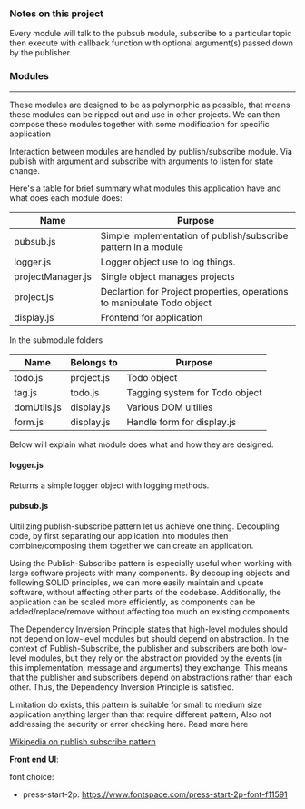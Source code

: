 ### Notes on this project

Every module will talk to the pubsub module, subscribe to a particular topic
then execute with callback function with optional argument(s) passed down by the
publisher.

### Modules

___

These modules are designed to be as polymorphic as possible, that means these
modules can be ripped out and use in other projects. We
can then compose these modules together with some modification for specific application

Interaction between modules are handled by publish/subscribe module. Via publish
with argument and subscribe with arguments to listen for state change.

Here's a table for brief summary what modules this application have and what does each module does:

|Name | Purpose|
|-----|-------|
|pubsub.js| Simple implementation of publish/subscribe pattern in a module
|logger.js| Logger object use to log things.
|projectManager.js| Single object manages projects
|project.js| Declartion for Project properties, operations to manipulate Todo object
|display.js| Frontend for application

In the submodule folders

|Name | Belongs to | Purpose|
|-----|------------|--------|
|todo.js|project.js| Todo object |
|tag.js| todo.js| Tagging system for Todo object|
|domUtils.js| display.js| Various DOM ultilies|
|form.js| display.js| Handle form for display.js|


Below will explain what module does what and how they are designed.

#### **logger.js**

Returns a simple logger object with logging methods.

#### **pubsub.js**

Ultilizing publish-subscribe pattern let us achieve one thing. Decoupling code, by first separating our application into modules then combine/composing them together we can create an application. 

Using the Publish-Subscribe pattern is especially useful when working with large
software projects with many components. By decoupling objects and following
SOLID principles, we can more easily maintain and update software,
without affecting other parts of the codebase. Additionally, the application can
be scaled more efficiently, as components can be added/replace/remove without affecting too much on existing components. 

The Dependency Inversion Principle states that high-level modules should not
depend on low-level modules but should depend on abstraction. In the context of
Publish-Subscribe, the publisher and subscribers are both low-level modules, but
they rely on the abstraction provided by the events (in this implementation, message and arguments) they exchange. This
means that the publisher and subscribers depend on abstractions rather than each
other. Thus, the Dependency Inversion Principle is satisfied.

Limitation do exists, this pattern is suitable for small to medium size application
anything larger than that require different pattern, Also not addressing the
security or error checking here. Read more here

[Wikipedia on publish subscribe pattern](https://en.wikipedia.org/wiki/Publish%E2%80%93subscribe_pattern)

**Front end UI**:

font choice: 
* press-start-2p: https://www.fontspace.com/press-start-2p-font-f11591